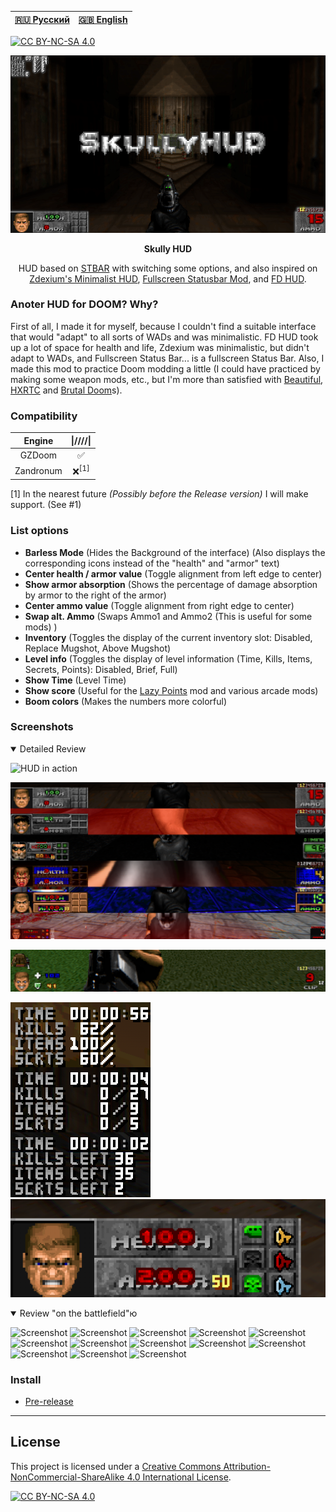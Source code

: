 |[🇷🇺 Русский](README-RU.md) | [🇬🇧 English](README.md)|
|-|-|

[![CC BY-NC-SA 4.0][cc-by-nc-sa-shield]][cc-by-nc-sa]

<p align="center">
<a href="https://github.com/SkullGamer205/skully-hud"><img src="https://raw.githubusercontent.com/SkullGamer205/skully-hud/main/logo.png" alt="Logo"></a>
<p align="center"><b>
Skully HUD
</b></p>
<p align="center">HUD based on <a href="https://doomwiki.org/wiki/Status_bar"><alt="STBAR">STBAR</a> with switching some options, and also inspired on <a href="https://www.moddb.com/games/doom/addons/zdexiums-minimalist-hud"><alt="Zdexium's Minimalist HUD">Zdexium's Minimalist HUD</a>, <a href="https://forum.zdoom.org/viewtopic.php?t=63863"><alt="Fullscreen Statusbar Mod">Fullscreen Statusbar Mod</a>, and <a href="https://forum.zdoom.org/viewtopic.php?t=71298"><alt="FD HUD">FD HUD</a>.</p>

### Anoter HUD for DOOM? Why?
First of all, I made it for myself, because I couldn't find a suitable interface that would "adapt" to all sorts of WADs and was minimalistic. FD HUD took up a lot of space for health and life, Zdexium was minimalistic, but didn't adapt to WADs, and Fullscreen Status Bar... is a fullscreen Status Bar.
Also, I made this mod to practice Doom modding a little (I could have practiced by making some weapon mods, etc., but I'm more than satisfied with [Beautiful](https://www.moddb.com/mods/beautiful-doom-6100), [HXRTC](https://www.moddb.com/mods/hxrtc-project) and [Brutal Doom](https://www.moddb.com/mods/brutal-doom)s).

### Compatibility
|   Engine  |\|////\|
|:---------:|:-:|
| GZDoom    | ✅ |
| Zandronum | ❌<sup>[1]</sup>|

[1] In the nearest future *(Possibly before the Release version)* I will make support. (See #1)

### List options
* **Barless Mode** (Hides the Background of the interface) (Also displays the corresponding icons instead of the "health" and "armor" text)
* **Center health / armor value** (Toggle alignment from left edge to center)
* **Show armor absorption** (Shows the percentage of damage absorption by armor to the right of the armor)
* **Center ammo value** (Toggle alignment from right edge to center)
* **Swap alt. Ammo** (Swaps Ammo1 and Ammo2 (This is useful for some mods) )
* **Inventory** (Toggles the display of the current inventory slot: Disabled, Replace Mugshot, Above Mugshot)
* **Level info** (Toggles the display of level information (Time, Kills, Items, Secrets, Points): Disabled, Brief, Full)
* **Show Time** (Level Time)
* **Show score** (Useful for the [Lazy Points](https://forum.zdoom.org/viewtopic.php?t=66565) mod and various arcade mods)
* **Boom colors** (Makes the numbers more colorful)

### Screenshots
<details open>
<summary>Detailed Review</summary>

![HUD in action](.screenshots/01.png)

![Custom STBAR compatibility](.screenshots/03.png)

![Barless mode](.screenshots/05.png)

![Level info](.screenshots/02.png) ![Custom keys compatibility](.screenshots/04.png)
</details>

<details open>
<summary>Review "on the battlefield"ю</summary>

![Screenshot](.screenshots/18.png)
![Screenshot](.screenshots/17.png)
![Screenshot](.screenshots/16.png)
![Screenshot](.screenshots/10.png)
![Screenshot](.screenshots/09.png)
![Screenshot](.screenshots/13.png)
![Screenshot](.screenshots/12.png)
![Screenshot](.screenshots/11.png)
![Screenshot](.screenshots/15.png)
![Screenshot](.screenshots/14.png)
![Screenshot](.screenshots/08.png)
![Screenshot](.screenshots/07.png)
![Screenshot](.screenshots/06.png)
</details>

### Install
* [Pre-release](https://github.com/SkullGamer205/skully-hud/releases/tag/Pre-release)
****

## License

This project is licensed under a [Creative Commons Attribution-NonCommercial-ShareAlike 4.0 International License][cc-by-nc-sa].

[![CC BY-NC-SA 4.0][cc-by-nc-sa-image]][cc-by-nc-sa]

[cc-by-nc-sa]: http://creativecommons.org/licenses/by-nc-sa/4.0/
[cc-by-nc-sa-image]: https://licensebuttons.net/l/by-nc-sa/4.0/88x31.png
[cc-by-nc-sa-shield]: https://img.shields.io/badge/License-CC%20BY--NC--SA%204.0-lightgrey.svg
